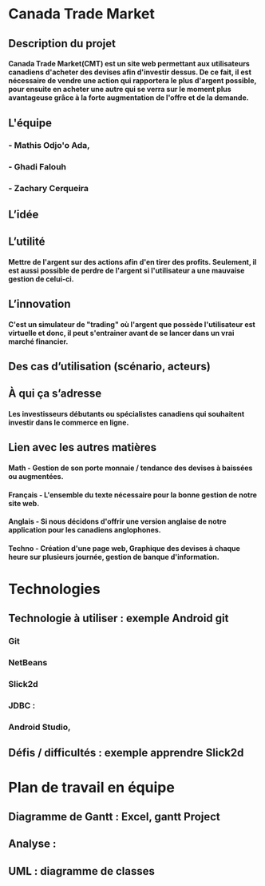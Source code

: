 # Canada Trade Market
## Description du projet 
#### Canada Trade Market(CMT) est un site web permettant aux utilisateurs canadiens d'acheter des devises afin d'investir dessus. De ce fait, il est nécessaire de vendre une action qui rapportera le plus d'argent possible, pour ensuite en acheter une autre qui se verra sur le moment plus avantageuse grâce à la forte augmentation de l'offre et de la demande. 
## L'équipe
###  - Mathis Odjo'o Ada, 
###  - Ghadi Falouh
###  - Zachary Cerqueira
## L’idée 
## L’utilité 
#### Mettre de l'argent sur des actions afin d'en tirer des profits. Seulement, il est aussi possible de perdre de l'argent si l'utilisateur a une mauvaise gestion de celui-ci. 
## L’innovation 
#### C'est un simulateur de "trading" où l'argent que possède l'utilisateur est virtuelle et donc, il peut s'entrainer avant de se lancer dans un vrai marché financier.
## Des cas d’utilisation (scénario, acteurs)
## À qui ça s’adresse
#### Les investisseurs débutants ou spécialistes canadiens qui souhaitent investir dans le commerce en ligne.
## Lien avec les autres matières 
#### Math - Gestion de son porte monnaie / tendance des devises à baissées ou augmentées. 
#### Français - L'ensemble du texte nécessaire pour la bonne gestion de notre site web. 
#### Anglais - Si nous décidons d'offrir une version anglaise de notre application pour les canadiens anglophones. 
#### Techno - Création d'une page web, Graphique des devises à chaque heure sur plusieurs journée, gestion de banque d'information. 
# Technologies 
## Technologie à utiliser : exemple Android git 
### Git
### NetBeans 
### Slick2d
### JDBC :
### Android Studio, 
## Défis / difficultés : exemple apprendre Slick2d
# Plan de travail en équipe 	
## Diagramme de Gantt : Excel, gantt Project 
## Analyse : 
## UML : diagramme de classes 
